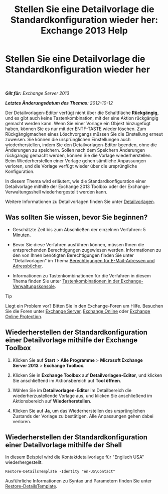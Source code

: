 ﻿---
title: 'Stellen Sie eine Detailvorlage die Standardkonfiguration wieder her: Exchange 2013 Help'
TOCTitle: Stellen Sie eine Detailvorlage die Standardkonfiguration wieder her
ms:assetid: 84c5f49b-614d-4f0e-8701-0979a2eb90bf
ms:mtpsurl: https://technet.microsoft.com/de-de/library/Bb232102(v=EXCHG.150)
ms:contentKeyID: 50476168
ms.date: 05/22/2018
mtps_version: v=EXCHG.150
ms.translationtype: MT
---

# Stellen Sie eine Detailvorlage die Standardkonfiguration wieder her

 

_**Gilt für:** Exchange Server 2013_

_**Letztes Änderungsdatum des Themas:** 2012-10-12_

Der Detailvorlagen-Editor verfügt nicht über die Schaltfläche **Rückgängig**, und es gibt auch keine Tastenkombination, mit der eine Aktion rückgängig gemacht werden kann. Wenn Sie einer Vorlage ein Objekt hinzugefügt haben, können Sie es nur mit der ENTF-TASTE wieder löschen. Zum Rückgängigmachen eines Löschvorgangs müssen Sie die Einstellung erneut zuweisen. Sie können die ursprünglichen Einstellungen auch wiederherstellen, indem Sie den Detailvorlagen-Editor beenden, ohne die Änderungen zu speichern. Sollen nach dem Speichern Änderungen rückgängig gemacht werden, können Sie die Vorlage wiederherstellen. Beim Wiederherstellen einer Vorlage gehen sämtliche Anpassungen verloren, und die Vorlage verfügt wieder über die ursprüngliche Konfiguration.

In diesem Thema wird erläutert, wie die Standardkonfiguration einer Detailvorlage mithilfe der Exchange 2013 Toolbox oder der Exchange-Verwaltungsshell wiederhergestellt werden kann.

Weitere Informationen zu Detailvorlagen finden Sie unter [Detailvorlagen](details-templates-exchange-2013-help.md).

## Was sollten Sie wissen, bevor Sie beginnen?

  - Geschätzte Zeit bis zum Abschließen der einzelnen Verfahren: 5 Minuten.

  - Bevor Sie diese Verfahren ausführen können, müssen Ihnen die entsprechenden Berechtigungen zugewiesen werden. Informationen zu den von Ihnen benötigten Berechtigungen finden Sie unter "Detailvorlagen" im Thema [Berechtigungen für E-Mail-Adressen und Adressbücher](email-address-and-address-book-permissions-exchange-2013-help.md).

  - Informationen zu Tastenkombinationen für die Verfahren in diesem Thema finden Sie unter [Tastenkombinationen in der Exchange-Verwaltungskonsole](keyboard-shortcuts-in-the-exchange-admin-center-exchange-online-protection-help.md).


> [!TIP]
> Liegt ein Problem vor? Bitten Sie in den Exchange-Foren um Hilfe. Besuchen Sie die Foren unter <A href="https://go.microsoft.com/fwlink/p/?linkid=60612">Exchange Server</A>, <A href="https://go.microsoft.com/fwlink/p/?linkid=267542">Exchange Online</A> oder <A href="https://go.microsoft.com/fwlink/p/?linkid=285351">Exchange Online Protection</A>.



## Wiederherstellen der Standardkonfiguration einer Detailvorlage mithilfe der Exchange Toolbox

1.  Klicken Sie auf **Start** \> **Alle Programme** \> **Microsoft Exchange Server 2013** \> **Exchange Toolbox**.

2.  Klicken Sie in **Exchange Toolbox** auf **Detailvorlagen-Editor**, und klicken Sie anschließend im Aktionsbereich auf **Tool öffnen**.

3.  Wählen Sie im **Detailvorlagen-Editor** im Detailbereich die wiederherzustellende Vorlage aus, und klicken Sie anschließend im Aktionsbereich auf **Wiederherstellen**.

4.  Klicken Sie auf **Ja**, um das Wiederherstellen des ursprünglichen Zustands der Vorlage zu bestätigen. Alle Anpassungen gehen dabei verloren.

## Wiederherstellen der Standardkonfiguration einer Detailvorlage mithilfe der Shell

In diesem Beispiel wird die Kontaktdetailvorlage für "Englisch USA" wiederhergestellt.

    Restore-DetailsTemplate -Identity "en-US\Contact"

Ausführliche Informationen zu Syntax und Parametern finden Sie unter [Restore-DetailsTemplate](https://technet.microsoft.com/de-de/library/bb125188\(v=exchg.150\)).

